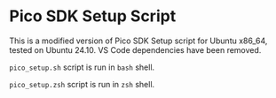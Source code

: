 # Pico SDK Setup Script

This is a modified version of Pico SDK Setup script for Ubuntu x86_64, tested on Ubuntu 24.10. VS Code dependencies have been removed.

`pico_setup.sh` script is run in `bash` shell.

`pico_setup.zsh` script is run in `zsh` shell.
